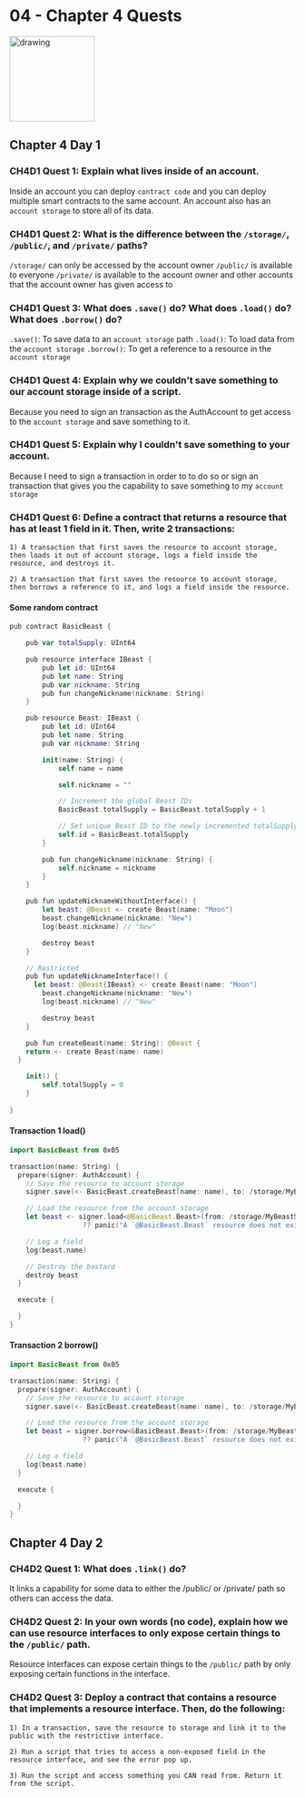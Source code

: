 # 04 - Chapter 4 Quests

<img src="https://i1.sndcdn.com/avatars-000815375770-jgmur7-t500x500.jpg" alt="drawing" width="150"/>

## Chapter 4 Day 1

### CH4D1 Quest 1: Explain what lives inside of an account. 
Inside an account you can deploy `contract code` and you can deploy multiple smart contracts to the same account. An account also has an `account storage` to store all of its data.

### CH4D1 Quest 2: What is the difference between the `/storage/`, `/public/`, and `/private/` paths?
`/storage/` can only be accessed by the account owner
`/public/` is available to everyone
`/private/` is available to the account owner and other accounts that the account owner has given access to

### CH4D1 Quest 3: What does `.save()` do? What does `.load()` do? What does `.borrow()` do?

`.save()`: To save data to an `account storage` path
`.load()`: To load data from the `account storage`
`.borrow()`: To get a reference to a resource in the `account storage`

### CH4D1 Quest 4: Explain why we couldn't save something to our account storage inside of a script.

Because you need to sign an transaction as the AuthAccount to get access to the `account storage` and save something to it.

### CH4D1 Quest 5: Explain why I couldn't save something to your account.

Because I need to sign a transaction in order to to do so or sign an transaction that gives you the capability to save something to my `account storage`

### CH4D1 Quest 6: Define a contract that returns a resource that has at least 1 field in it. Then, write 2 transactions:

    1) A transaction that first saves the resource to account storage, then loads it out of account storage, logs a field inside the resource, and destroys it.

    2) A transaction that first saves the resource to account storage, then borrows a reference to it, and logs a field inside the resource.
    
#### Some random contract
```swift
pub contract BasicBeast {

    pub var totalSupply: UInt64

    pub resource interface IBeast {
        pub let id: UInt64
        pub let name: String
        pub var nickname: String
        pub fun changeNickname(nickname: String)
    }

    pub resource Beast: IBeast {
        pub let id: UInt64
        pub let name: String
        pub var nickname: String

        init(name: String) {
            self.name = name

            self.nickname = ""

            // Increment the global Beast IDs
            BasicBeast.totalSupply = BasicBeast.totalSupply + 1

            // Set unique Beast ID to the newly incremented totalSupply
            self.id = BasicBeast.totalSupply
        }

        pub fun changeNickname(nickname: String) {
            self.nickname = nickname
        }
    }

    pub fun updateNicknameWithoutInterface() {
        let beast: @Beast <- create Beast(name: "Moon")
        beast.changeNickname(nickname: "New")
        log(beast.nickname) // "New"

        destroy beast
    }

    // Restricted
    pub fun updateNicknameInterface() {
      let beast: @Beast{IBeast} <- create Beast(name: "Moon")
        beast.changeNickname(nickname: "New")
        log(beast.nickname) // "New"

        destroy beast
    }

    pub fun createBeast(name: String): @Beast {
    return <- create Beast(name: name)
  }

    init() {
        self.totalSupply = 0
    }
    
}
```
#### Transaction 1 load()
```swift
import BasicBeast from 0x05

transaction(name: String) {
  prepare(signer: AuthAccount) {
    // Save the resource to account storage
    signer.save(<- BasicBeast.createBeast(name: name), to: /storage/MyBeastStorage)

    // Load the resource from the account storage
    let beast <- signer.load<@BasicBeast.Beast>(from: /storage/MyBeastStorage)
                  ?? panic("A `@BasicBeast.Beast` resource does not exist")

    // Log a field
    log(beast.name)

    // Destroy the bastard
    destroy beast
  }

  execute {

  }
}
```

#### Transaction 2 borrow()
```swift
import BasicBeast from 0x05

transaction(name: String) {
  prepare(signer: AuthAccount) {
    // Save the resource to account storage
    signer.save(<- BasicBeast.createBeast(name: name), to: /storage/MyBeastStorage)

    // Load the resource from the account storage
    let beast = signer.borrow<&BasicBeast.Beast>(from: /storage/MyBeastStorage)
                  ?? panic("A `@BasicBeast.Beast` resource does not exist")

    // Log a field
    log(beast.name)
  }

  execute {

  }
}
```
## Chapter 4 Day 2

### CH4D2 Quest 1: What does `.link()` do?

It links a capability for some data to either the /public/ or /private/ path so others can access the data.

### CH4D2 Quest 2: In your own words (no code), explain how we can use resource interfaces to only expose certain things to the `/public/` path.

Resource interfaces can expose certain things to the `/public/` path by only exposing certain functions in the interface.

### CH4D2 Quest 3: Deploy a contract that contains a resource that implements a resource interface. Then, do the following:

    1) In a transaction, save the resource to storage and link it to the public with the restrictive interface. 

    2) Run a script that tries to access a non-exposed field in the resource interface, and see the error pop up.

    3) Run the script and access something you CAN read from. Return it from the script.

